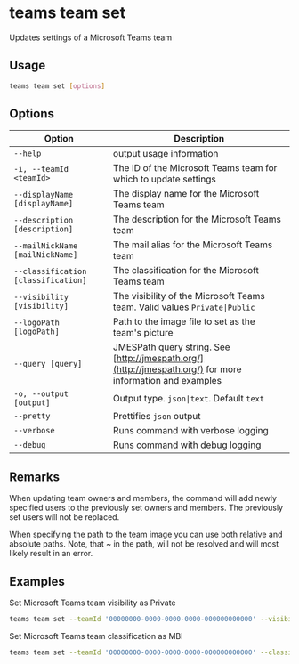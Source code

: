 # teams team set

Updates settings of a Microsoft Teams team

## Usage

```sh
teams team set [options]
```

## Options

Option|Description
------|-----------
`--help`|output usage information
`-i, --teamId <teamId>`|The ID of the Microsoft Teams team for which to update settings
`--displayName [displayName]`|The display name for the Microsoft Teams team
`--description [description]`|The description for the Microsoft Teams team
`--mailNickName [mailNickName]`|The mail alias for the Microsoft Teams team
`--classification [classification]`|The classification for the Microsoft Teams team
`--visibility [visibility]`|The visibility of the Microsoft Teams team. Valid values `Private\|Public`
`--logoPath [logoPath]`|Path to the image file to set as the team's picture
`--query [query]`|JMESPath query string. See [http://jmespath.org/](http://jmespath.org/) for more information and examples
`-o, --output [output]`|Output type. `json\|text`. Default `text`
`--pretty`|Prettifies `json` output
`--verbose`|Runs command with verbose logging
`--debug`|Runs command with debug logging

## Remarks

When updating team owners and members, the command will add newly specified users to the previously set owners and members. The previously set users will not be replaced.

When specifying the path to the team image you can use both relative and absolute paths. Note, that ~ in the path, will not be resolved and will most likely result in an error.

## Examples

Set Microsoft Teams team visibility as Private

```sh
teams team set --teamId '00000000-0000-0000-0000-000000000000' --visibility Private
```

Set Microsoft Teams team classification as MBI

```sh
teams team set --teamId '00000000-0000-0000-0000-000000000000' --classification MBI
```